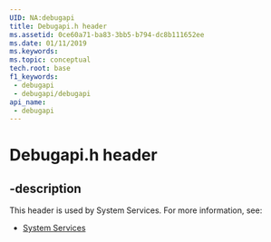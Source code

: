 ```yaml
---
UID: NA:debugapi
title: Debugapi.h header
ms.assetid: 0ce60a71-ba83-3bb5-b794-dc8b111652ee
ms.date: 01/11/2019
ms.keywords: 
ms.topic: conceptual
tech.root: base
f1_keywords:
 - debugapi
 - debugapi/debugapi
api_name:
 - debugapi
---
```


# Debugapi.h header


## -description

This header is used by System Services. For more information, see:

- [System Services](../_base/index.md)

